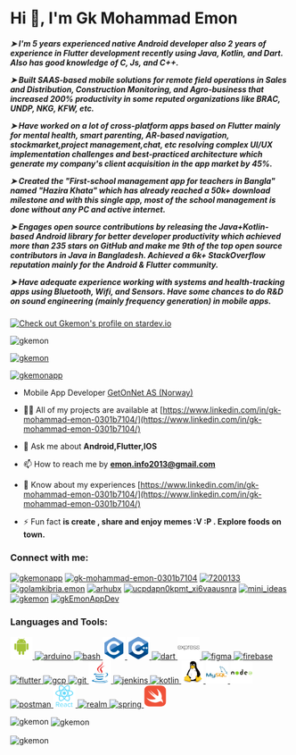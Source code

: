 <h1 align="left">Hi 👋, I'm Gk Mohammad Emon</h1>
<h5 align="left">
➤ I'm 5 years experienced native Android developer also 2 years of experience in Flutter development recently using Java, Kotlin, and Dart. Also has good knowledge of C, Js, and C++. 

➤ Built SAAS-based mobile solutions for remote field operations in Sales and Distribution, Construction Monitoring, and Agro-business that increased 200% productivity in some reputed organizations like BRAC, UNDP, NKG, KFW, etc.

➤ Have worked on a lot of cross-platform apps based on Flutter mainly for mental health, smart parenting, AR-based navigation, stockmarket,project management,chat, etc resolving complex UI/UX implementation challenges and best-practiced architecture which generate my company's client acquisition in the app market by 45%. 

➤ Created the "First-school management app for teachers in Bangla" named "Hazira Khata" which has already reached a 50k+ download milestone and with this single app, most of the school management is done without any PC and active internet. 

➤ Engages open source contributions by releasing the Java+Kotlin-based Android library for better developer productivity which achieved more than 235 stars on GitHub and make me 9th of the top open source contributors in Java in Bangladesh. Achieved a 6k+ StackOverflow reputation mainly for the Android & Flutter community.

➤ Have adequate experience working with systems and health-tracking apps using Bluetooth, Wifi, and Sensors. Have some chances to do R&D on sound engineering (mainly frequency generation) in mobile apps.
</h5>

<a href="https://stardev.io/developers/Gkemon"><img alt="Check out Gkemon's profile on stardev.io" src="https://stardev.io/developers/Gkemon/badge/languages/locality.svg" /></a>

<p align="left"> <img src="https://komarev.com/ghpvc/?username=gkemon&label=Profile%20views&color=0e75b6&style=flat" alt="gkemon" /> </p>

<p align="left"> <a href="https://github.com/ryo-ma/github-profile-trophy"><img src="https://github-profile-trophy.vercel.app/?username=gkemon" alt="gkemon" /></a> </p>

<p align="left"> <a href="https://twitter.com/gkemonapp" target="blank"><img src="https://img.shields.io/twitter/follow/gkemonapp?logo=twitter&style=for-the-badge" alt="gkemonapp" /></a> </p>

- Mobile App Developer [GetOnNet AS (Norway)](https://getonnet.no/)

- 👨‍💻 All of my projects are available at [https://www.linkedin.com/in/gk-mohammad-emon-0301b7104/](https://www.linkedin.com/in/gk-mohammad-emon-0301b7104/)

- 💬 Ask me about **Android,Flutter,IOS**

- 📫 How to reach me by **emon.info2013@gmail.com**

- 📄 Know about my experiences [https://www.linkedin.com/in/gk-mohammad-emon-0301b7104/](https://www.linkedin.com/in/gk-mohammad-emon-0301b7104/)

- ⚡ Fun fact **is create , share and enjoy memes :V :P . Explore foods on town.**

<h3 align="left">Connect with me:</h3>
<p align="left">
<a href="https://twitter.com/gkemonapp" target="blank"><img align="center" src="https://raw.githubusercontent.com/rahuldkjain/github-profile-readme-generator/master/src/images/icons/Social/twitter.svg" alt="gkemonapp" height="30" width="40" /></a>
<a href="https://linkedin.com/in/gk-mohammad-emon-0301b7104" target="blank"><img align="center" src="https://raw.githubusercontent.com/rahuldkjain/github-profile-readme-generator/master/src/images/icons/Social/linked-in-alt.svg" alt="gk-mohammad-emon-0301b7104" height="30" width="40" /></a>
<a href="https://stackoverflow.com/users/7200133" target="blank"><img align="center" src="https://raw.githubusercontent.com/rahuldkjain/github-profile-readme-generator/master/src/images/icons/Social/stack-overflow.svg" alt="7200133" height="30" width="40" /></a>
<a href="https://fb.com/golamkibria.emon" target="blank"><img align="center" src="https://raw.githubusercontent.com/rahuldkjain/github-profile-readme-generator/master/src/images/icons/Social/facebook.svg" alt="golamkibria.emon" height="30" width="40" /></a>
<a href="https://instagram.com/arhubx" target="blank"><img align="center" src="https://raw.githubusercontent.com/rahuldkjain/github-profile-readme-generator/master/src/images/icons/Social/instagram.svg" alt="arhubx" height="30" width="40" /></a>
<a href="https://www.youtube.com/c/ucpdapn0kpmt_xi6vaausnra" target="blank"><img align="center" src="https://raw.githubusercontent.com/rahuldkjain/github-profile-readme-generator/master/src/images/icons/Social/youtube.svg" alt="ucpdapn0kpmt_xi6vaausnra" height="30" width="40" /></a>
<a href="https://www.hackerrank.com/mini_ideas" target="blank"><img align="center" src="https://raw.githubusercontent.com/rahuldkjain/github-profile-readme-generator/master/src/images/icons/Social/hackerrank.svg" alt="mini_ideas" height="30" width="40" /></a>
<a href="https://www.leetcode.com/gkemon" target="blank"><img align="center" src="https://raw.githubusercontent.com/rahuldkjain/github-profile-readme-generator/master/src/images/icons/Social/leet-code.svg" alt="gkemon" height="30" width="40" /></a>
<a href="https://discord.gg/gkEmonAppDev" target="blank"><img align="center" src="https://raw.githubusercontent.com/rahuldkjain/github-profile-readme-generator/master/src/images/icons/Social/discord.svg" alt="gkEmonAppDev" height="30" width="40" /></a>
</p>

<h3 align="left">Languages and Tools:</h3>
<p align="left"> <a href="https://developer.android.com" target="_blank" rel="noreferrer"> <img src="https://raw.githubusercontent.com/devicons/devicon/master/icons/android/android-original-wordmark.svg" alt="android" width="40" height="40"/> </a> <a href="https://www.arduino.cc/" target="_blank" rel="noreferrer"> <img src="https://cdn.worldvectorlogo.com/logos/arduino-1.svg" alt="arduino" width="40" height="40"/> </a> <a href="https://www.gnu.org/software/bash/" target="_blank" rel="noreferrer"> <img src="https://www.vectorlogo.zone/logos/gnu_bash/gnu_bash-icon.svg" alt="bash" width="40" height="40"/> </a> <a href="https://www.cprogramming.com/" target="_blank" rel="noreferrer"> <img src="https://raw.githubusercontent.com/devicons/devicon/master/icons/c/c-original.svg" alt="c" width="40" height="40"/> </a> <a href="https://www.w3schools.com/cpp/" target="_blank" rel="noreferrer"> <img src="https://raw.githubusercontent.com/devicons/devicon/master/icons/cplusplus/cplusplus-original.svg" alt="cplusplus" width="40" height="40"/> </a> <a href="https://dart.dev" target="_blank" rel="noreferrer"> <img src="https://www.vectorlogo.zone/logos/dartlang/dartlang-icon.svg" alt="dart" width="40" height="40"/> </a> <a href="https://expressjs.com" target="_blank" rel="noreferrer"> <img src="https://raw.githubusercontent.com/devicons/devicon/master/icons/express/express-original-wordmark.svg" alt="express" width="40" height="40"/> </a> <a href="https://www.figma.com/" target="_blank" rel="noreferrer"> <img src="https://www.vectorlogo.zone/logos/figma/figma-icon.svg" alt="figma" width="40" height="40"/> </a> <a href="https://firebase.google.com/" target="_blank" rel="noreferrer"> <img src="https://www.vectorlogo.zone/logos/firebase/firebase-icon.svg" alt="firebase" width="40" height="40"/> </a> <a href="https://flutter.dev" target="_blank" rel="noreferrer"> <img src="https://www.vectorlogo.zone/logos/flutterio/flutterio-icon.svg" alt="flutter" width="40" height="40"/> </a> <a href="https://cloud.google.com" target="_blank" rel="noreferrer"> <img src="https://www.vectorlogo.zone/logos/google_cloud/google_cloud-icon.svg" alt="gcp" width="40" height="40"/> </a> <a href="https://git-scm.com/" target="_blank" rel="noreferrer"> <img src="https://www.vectorlogo.zone/logos/git-scm/git-scm-icon.svg" alt="git" width="40" height="40"/> </a> <a href="https://www.java.com" target="_blank" rel="noreferrer"> <img src="https://raw.githubusercontent.com/devicons/devicon/master/icons/java/java-original.svg" alt="java" width="40" height="40"/> </a> <a href="https://www.jenkins.io" target="_blank" rel="noreferrer"> <img src="https://www.vectorlogo.zone/logos/jenkins/jenkins-icon.svg" alt="jenkins" width="40" height="40"/> </a> <a href="https://kotlinlang.org" target="_blank" rel="noreferrer"> <img src="https://www.vectorlogo.zone/logos/kotlinlang/kotlinlang-icon.svg" alt="kotlin" width="40" height="40"/> </a> <a href="https://www.linux.org/" target="_blank" rel="noreferrer"> <img src="https://raw.githubusercontent.com/devicons/devicon/master/icons/linux/linux-original.svg" alt="linux" width="40" height="40"/> </a> <a href="https://www.mysql.com/" target="_blank" rel="noreferrer"> <img src="https://raw.githubusercontent.com/devicons/devicon/master/icons/mysql/mysql-original-wordmark.svg" alt="mysql" width="40" height="40"/> </a> <a href="https://nodejs.org" target="_blank" rel="noreferrer"> <img src="https://raw.githubusercontent.com/devicons/devicon/master/icons/nodejs/nodejs-original-wordmark.svg" alt="nodejs" width="40" height="40"/> </a> <a href="https://postman.com" target="_blank" rel="noreferrer"> <img src="https://www.vectorlogo.zone/logos/getpostman/getpostman-icon.svg" alt="postman" width="40" height="40"/> </a> <a href="https://reactjs.org/" target="_blank" rel="noreferrer"> <img src="https://raw.githubusercontent.com/devicons/devicon/master/icons/react/react-original-wordmark.svg" alt="react" width="40" height="40"/> </a> <a href="https://realm.io/" target="_blank" rel="noreferrer"> <img src="https://raw.githubusercontent.com/bestofjs/bestofjs-webui/8665e8c267a0215f3159df28b33c365198101df5/public/logos/realm.svg" alt="realm" width="40" height="40"/> </a> <a href="https://spring.io/" target="_blank" rel="noreferrer"> <img src="https://www.vectorlogo.zone/logos/springio/springio-icon.svg" alt="spring" width="40" height="40"/> </a> <a href="https://developer.apple.com/swift/" target="_blank" rel="noreferrer"> <img src="https://raw.githubusercontent.com/devicons/devicon/master/icons/swift/swift-original.svg" alt="swift" width="40" height="40"/> </a> </p>

<p><img align="left" src="https://github-readme-stats.vercel.app/api/top-langs?username=gkemon&show_icons=true&locale=en&layout=compact" alt="gkemon" /></p>

<p>&nbsp;<img align="center" src="https://github-readme-stats.vercel.app/api?username=gkemon&show_icons=true&locale=en" alt="gkemon" /></p>

<p><img align="center" src="https://github-readme-streak-stats.herokuapp.com/?user=gkemon&" alt="gkemon" /></p>
